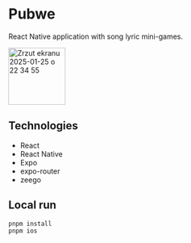 # Pubwe

React Native application with song lyric mini-games.

<img width="113" alt="Zrzut ekranu 2025-01-25 o 22 34 55" src="https://github.com/user-attachments/assets/ba029f84-f94a-4eb7-9efc-844b6bf6e342" />

## Technologies

- React
- React Native
- Expo
- expo-router
- zeego


## Local run

```bash
pnpm install
pnpm ios
```




